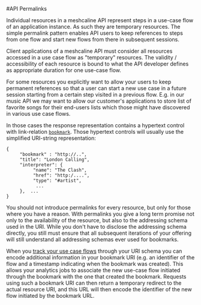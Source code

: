 #API Permalinks

Individual resources in a meshcaline API represent steps in a use-case flow of an application instance. As such they are temporary resources. The simple permalink pattern enables API users to keep references to steps from one flow and start new flows from there in subsequent sessions.

Client applications of a meshcaline API must consider all resources accessed in a use case flow as "temporary" resources. The validity / accessibility of each resource is bound to what the API developer defines as appropriate duration for one use-case flow. 

For some resources you explicitly want to allow your users to keep permanent references so that a user can start a new use case in a future session starting from a certain step visited in a previous flow. E.g. in our music API we may want to allow our customer's applications to store list of favorite songs for their end-users lists which those might have discovered in various use case flows. 

In those cases the response representation contains a hypertext control with link-relation [`bookmark`](http://www.w3.org/TR/html5/links.html#link-type-bookmark). Those hypertext controls will usually use the simplified URI-string representation: 

	{
		 "bookmark" : "http://..",
	     "title": "London Calling",
	     "interpreter": {
	          "name": "The Clash",
	          "href": "http:/....",
	          "type": "#artist",
	           ...
	     },  ...
	}

You should not introduce permalinks for every resource, but only for those where you have a reason. With permalinks you give a long term promise not only to the availability of the resource, but also to the addressing schema used in the URI. While you don't have to disclose the addressing schema directly, you still must ensure that all subsequent iterations of your offering will still understand all addressing schemas ever used for bookmarks. 

When you [track your use case flows](/why-hypertext#whatsinhypertextforyourbusiness) through your URI schema you can encode additional information in your bookmark URI (e.g. an identifier of the flow and a timestamp indicating when the bookmark was created). This allows your analytics jobs to associate the new use-case flow initiated through the bookmark with the one that created the bookmark. Requests using such a bookmark URI can then return a temporary redirect to the actual resource URI, and this URL will then encode the identifier of the new flow initiated by the bookmark URL.